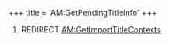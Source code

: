+++
title = 'AM:GetPendingTitleInfo'
+++

1.  REDIRECT
    [AM:GetImportTitleContexts](AM:GetImportTitleContexts "wikilink")
